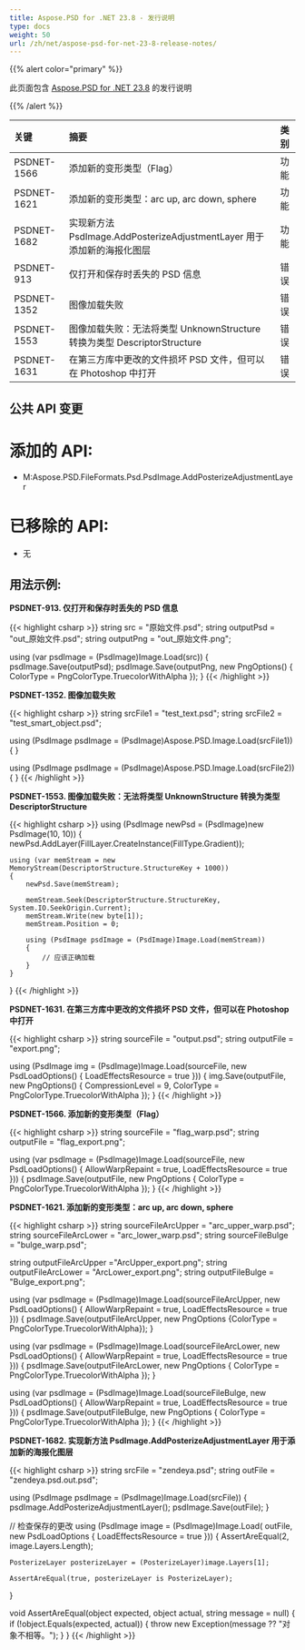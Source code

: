 ```yaml
---
title: Aspose.PSD for .NET 23.8 - 发行说明
type: docs
weight: 50
url: /zh/net/aspose-psd-for-net-23-8-release-notes/
---
```


{{% alert color="primary" %}}

此页面包含 [Aspose.PSD for .NET 23.8](https://www.nuget.org/packages/Aspose.PSD/) 的发行说明

{{% /alert %}}

| **关键**     | **摘要**                                                                                                  | **类别** |
|:------------|:-------------------------------------------------------------------------------------------------------------|:--------|
| PSDNET-1566 | 添加新的变形类型（Flag）| 功能 |
| PSDNET-1621 | 添加新的变形类型：arc up, arc down, sphere | 功能 |
| PSDNET-1682 |实现新方法 PsdImage.AddPosterizeAdjustmentLayer 用于添加新的海报化图层 | 功能 |
| PSDNET-913  | 仅打开和保存时丢失的 PSD 信息 | 错误     |
| PSDNET-1352 | 图像加载失败 | 错误     |
| PSDNET-1553 | 图像加载失败：无法将类型 UnknownStructure 转换为类型 DescriptorStructure | 错误     |
| PSDNET-1631 | 在第三方库中更改的文件损坏 PSD 文件，但可以在 Photoshop 中打开 | 错误     |


## **公共 API 变更**
# **添加的 API:**
- M:Aspose.PSD.FileFormats.Psd.PsdImage.AddPosterizeAdjustmentLayer


# **已移除的 API:**
- 无


## **用法示例:**

**PSDNET-913. 仅打开和保存时丢失的 PSD 信息**

{{< highlight csharp >}}
string src = "原始文件.psd";
string outputPsd = "out_原始文件.psd";
string outputPng = "out_原始文件.png";

using (var psdImage = (PsdImage)Image.Load(src))
{
    psdImage.Save(outputPsd);
    psdImage.Save(outputPng, new PngOptions() { ColorType = PngColorType.TruecolorWithAlpha });
}
{{< /highlight >}}

**PSDNET-1352. 图像加载失败**

{{< highlight csharp >}}
string srcFile1 = "test_text.psd";
string srcFile2 = "test_smart_object.psd";

using (PsdImage psdImage = (PsdImage)Aspose.PSD.Image.Load(srcFile1))
{
}

using (PsdImage psdImage = (PsdImage)Aspose.PSD.Image.Load(srcFile2))
{
}
{{< /highlight >}}

**PSDNET-1553. 图像加载失败：无法将类型 UnknownStructure 转换为类型 DescriptorStructure**

{{< highlight csharp >}}
using (PsdImage newPsd = (PsdImage)new PsdImage(10, 10))
{
    newPsd.AddLayer(FillLayer.CreateInstance(FillType.Gradient));

    using (var memStream = new MemoryStream(DescriptorStructure.StructureKey + 1000))
    {
        newPsd.Save(memStream);

        memStream.Seek(DescriptorStructure.StructureKey, System.IO.SeekOrigin.Current);
        memStream.Write(new byte[1]);
        memStream.Position = 0;

        using (PsdImage psdImage = (PsdImage)Image.Load(memStream))
        {
            // 应该正确加载
        }
    }
}
{{< /highlight >}}

**PSDNET-1631. 在第三方库中更改的文件损坏 PSD 文件，但可以在 Photoshop 中打开**

{{< highlight csharp >}}
string sourceFile = "output.psd";
string outputFile = "export.png";

using (PsdImage img = (PsdImage)Image.Load(sourceFile, new PsdLoadOptions() { LoadEffectsResource = true }))
{
    img.Save(outputFile, new PngOptions() { CompressionLevel = 9, ColorType = PngColorType.TruecolorWithAlpha });
}
{{< /highlight >}}

**PSDNET-1566. 添加新的变形类型（Flag）**

{{< highlight csharp >}}
string sourceFile = "flag_warp.psd";
string outputFile = "flag_export.png";

using (var psdImage = (PsdImage)Image.Load(sourceFile, new PsdLoadOptions() { AllowWarpRepaint = true, LoadEffectsResource = true }))
{
    psdImage.Save(outputFile, new PngOptions
    {
        ColorType = PngColorType.TruecolorWithAlpha
    });
}
{{< /highlight >}}

**PSDNET-1621. 添加新的变形类型：arc up, arc down, sphere**

{{< highlight csharp >}}
string sourceFileArcUpper = "arc_upper_warp.psd";
string sourceFileArcLower = "arc_lower_warp.psd";
string sourceFileBulge =  "bulge_warp.psd";

string outputFileArcUpper ="ArcUpper_export.png";
string outputFileArcLower = "ArcLower_export.png";
string outputFileBulge = "Bulge_export.png";

using (var psdImage = (PsdImage)Image.Load(sourceFileArcUpper, new PsdLoadOptions() { AllowWarpRepaint = true, LoadEffectsResource = true }))
{
    psdImage.Save(outputFileArcUpper, new PngOptions {ColorType = PngColorType.TruecolorWithAlpha});
}

using (var psdImage = (PsdImage)Image.Load(sourceFileArcLower, new PsdLoadOptions() { AllowWarpRepaint = true, LoadEffectsResource = true }))
{
    psdImage.Save(outputFileArcLower, new PngOptions { ColorType = PngColorType.TruecolorWithAlpha });
}

using (var psdImage = (PsdImage)Image.Load(sourceFileBulge, new PsdLoadOptions() { AllowWarpRepaint = true, LoadEffectsResource = true }))
{
    psdImage.Save(outputFileBulge, new PngOptions { ColorType = PngColorType.TruecolorWithAlpha });
}
{{< /highlight >}}

**PSDNET-1682. 实现新方法 PsdImage.AddPosterizeAdjustmentLayer 用于添加新的海报化图层**

{{< highlight csharp >}}
string srcFile = "zendeya.psd";
string outFile = "zendeya.psd.out.psd";

using (PsdImage psdImage = (PsdImage)Image.Load(srcFile))
{
    psdImage.AddPosterizeAdjustmentLayer();
    psdImage.Save(outFile);
}

// 检查保存的更改
using (PsdImage image = (PsdImage)Image.Load(
    outFile,
    new PsdLoadOptions { LoadEffectsResource = true }))
{
    AssertAreEqual(2, image.Layers.Length);

    PosterizeLayer posterizeLayer = (PosterizeLayer)image.Layers[1];

    AssertAreEqual(true, posterizeLayer is PosterizeLayer);
}

void AssertAreEqual(object expected, object actual, string message = null)
{
    if (!object.Equals(expected, actual))
    {
        throw new Exception(message ?? "对象不相等。");
    }
}
{{< /highlight >}}

